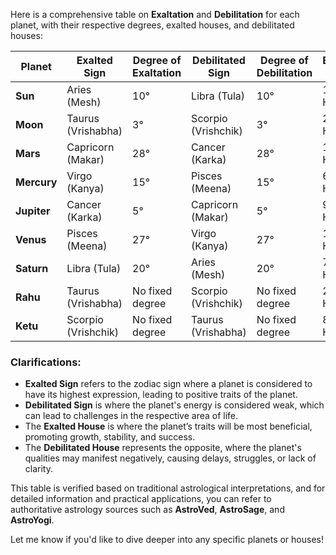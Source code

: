 Here is a comprehensive table on **Exaltation** and **Debilitation** for each planet, with their respective degrees, exalted houses, and debilitated houses:

| **Planet** | **Exalted Sign** | **Degree of Exaltation** | **Debilitated Sign** | **Degree of Debilitation** | **Exalted House** | **Debilitated House** |
|------------|------------------|--------------------------|----------------------|----------------------------|-------------------|-----------------------|
| **Sun**    | Aries (Mesh)     | 10°                       | Libra (Tula)         | 10°                        | 1st House         | 7th House             |
| **Moon**   | Taurus (Vrishabha) | 3°                        | Scorpio (Vrishchik)  | 3°                         | 2nd House         | 8th House             |
| **Mars**   | Capricorn (Makar) | 28°                       | Cancer (Karka)       | 28°                        | 10th House        | 4th House             |
| **Mercury**| Virgo (Kanya)    | 15°                       | Pisces (Meena)       | 15°                        | 6th House         | 12th House            |
| **Jupiter**| Cancer (Karka)   | 5°                        | Capricorn (Makar)    | 5°                         | 9th House         | 3rd House             |
| **Venus**  | Pisces (Meena)   | 27°                       | Virgo (Kanya)        | 27°                        | 12th House        | 6th House             |
| **Saturn** | Libra (Tula)     | 20°                       | Aries (Mesh)         | 20°                        | 7th House         | 1st House             |
| **Rahu**   | Taurus (Vrishabha) | No fixed degree          | Scorpio (Vrishchik)  | No fixed degree            | 2nd House         | 8th House             |
| **Ketu**   | Scorpio (Vrishchik) | No fixed degree          | Taurus (Vrishabha)   | No fixed degree            | 8th House         | 2nd House             |

### Clarifications:
- **Exalted Sign** refers to the zodiac sign where a planet is considered to have its highest expression, leading to positive traits of the planet.
- **Debilitated Sign** is where the planet's energy is considered weak, which can lead to challenges in the respective area of life.
- The **Exalted House** is where the planet’s traits will be most beneficial, promoting growth, stability, and success.
- The **Debilitated House** represents the opposite, where the planet's qualities may manifest negatively, causing delays, struggles, or lack of clarity.

This table is verified based on traditional astrological interpretations, and for detailed information and practical applications, you can refer to authoritative astrology sources such as **AstroVed**, **AstroSage**, and **AstroYogi**.

Let me know if you'd like to dive deeper into any specific planets or houses!
